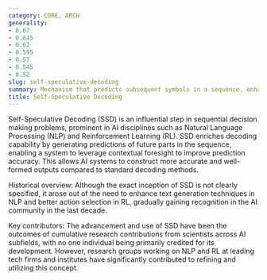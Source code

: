 ```yaml
---
category: CORE, ARCH
generality:
- 0.67
- 0.645
- 0.62
- 0.595
- 0.57
- 0.545
- 0.52
slug: self-speculative-decoding
summary: Mechanism that predicts subsequent symbols in a sequence, enhancing prediction accuracy.
title: Self-Speculative Decoding
---
```


Self-Speculative Decoding (SSD) is an influential step in sequential decision making problems, prominent in AI disciplines such as Natural Language Processing (NLP) and Reinforcement Learning (RL). SSD enriches decoding capability by generating predictions of future parts in the sequence, enabling a system to leverage contextual foresight to improve prediction accuracy. This allows AI systems to construct more accurate and well-formed outputs compared to standard decoding methods.

Historical overview: Although the exact inception of SSD is not clearly specified, it arose out of the need to enhance text generation techniques in NLP and better action selection in RL, gradually gaining recognition in the AI community in the last decade.

Key contributors: The advancement and use of SSD have been the outcomes of cumulative research contributions from scientists across AI subfields, with no one individual being primarily credited for its development. However, research groups working on NLP and RL at leading tech firms and institutes have significantly contributed to refining and utilizing this concept.